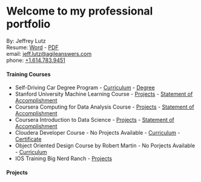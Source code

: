 # Welcome to my professional portfolio
By:  Jeffrey Lutz  
  Resume:  [Word](docs/1-jeffrey_lutz_Resume.doc) - [PDF](docs/1-jeffrey_lutz_Resume.pdf)  
  email: [jeff.lutz@agileanswers.com](mailto:jeff.lutz@agileanswers.com)  
  phone: [+1.614.783.9451](tel:1-614-783-9451)

#### Training Courses
  - Self-Driving Car Degree Program - [Curriculum](CarND-README.md) - [Degree]()
  - Stanford University Machine Learning Course - [Projects](https://github.com/jeffreylutz/education/tree/master/machine_learning_coursera) - [Statement of Accomplishment](docs/Coursera_Machine_Learning_2017.pdf)
  - Coursera Computing for Data Analysis Course - [Projects](https://github.com/jeffreylutz/education/tree/master/data_analytics_programming_coursera) - [Statement of Accomplishment](docs/Coursera_Computing_for_Data_Analysis_2017.pdf)
  - Coursera Introduction to Data Science - [Projects](https://github.com/jeffreylutz/education/tree/master/data_science_coursera) - [Statement of Accomplishment](docs/Coursera_Intro_Data_Science_2017.pdf)
  - Cloudera Developer Course - No Projects Available - [Curriculum](https://university.cloudera.com/instructor-led-training/developer) - [Certificate](docs/2-jeffrey_lutz_hadoop_certification.pdf)
  - Object Oriented Design Course by Robert Martin - No Porjects Available - [Curriculum](OO_DESIGN_README.md)
  - IOS Training Big Nerd Ranch - [Projects](https://github.com/jeffreylutz/ios_training/bignerdranch-iOS3eSolutions-3c50734)

#### Projects
